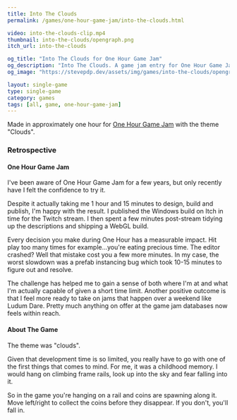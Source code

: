 ```yaml
---
title: Into The Clouds
permalink: /games/one-hour-game-jam/into-the-clouds.html

video: into-the-clouds-clip.mp4
thumbnail: into-the-clouds/opengraph.png
itch_url: into-the-clouds

og_title: "Into The Clouds for One Hour Game Jam"
og_description: "Into The Clouds. A game jam entry for One Hour Game Jam."
og_image: "https://stevepdp.dev/assets/img/games/into-the-clouds/opengraph.png"

layout: single-game
type: single-game
category: games
tags: [all, game, one-hour-game-jam]
---
```


Made in approximately one hour for <a href="https://onehourgamejam.com/?page=jam&jam=323" rel="noopener" target="_blank">One Hour Game Jam</a> with the theme "Clouds".

### Retrospective

#### One Hour Game Jam
I've been aware of One Hour Game Jam for a few years, but only recently have I felt the confidence to try it.

Despite it actually taking me 1 hour and 15 minutes to design, build and publish, I'm happy with the result. I published the Windows build on Itch in time for the Twitch stream. I then spent a few minutes post-stream tidying up the descriptions and shipping a WebGL build.

Every decision you make during One Hour has a measurable impact. Hit play too many times for example...you're eating precious time. The editor crashed? Well that mistake cost you a few more minutes. In my case, the worst slowdown was a prefab instancing bug which took 10-15 minutes to figure out and resolve.

The challenge has helped me to gain a sense of both where I'm at and what I'm actually capable of given a short time limit. Another positive outcome is that I feel more ready to take on jams that happen over a weekend like Ludum Dare. Pretty much anything on offer at the game jam databases now feels within reach.


#### About The Game

The theme was "clouds".

Given that development time is so limited, you really have to go with one of the first things that comes to mind. For me, it was a childhood memory. I would hang on climbing frame rails, look up into the sky and fear falling into it.

So in the game you're hanging on a rail and coins are spawning along it. Move left/right to collect the coins before they disappear. If you don't, you'll fall in.
